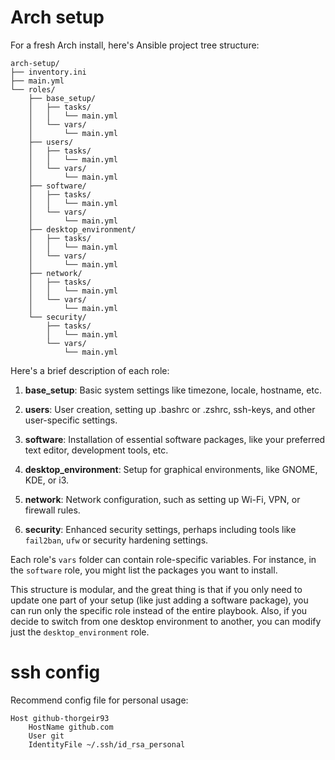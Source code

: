 # Arch setup

For a fresh Arch install, here's Ansible project tree structure:

```
arch-setup/
├── inventory.ini
├── main.yml
└── roles/
    ├── base_setup/
    │   ├── tasks/
    │   │   └── main.yml
    │   └── vars/
    │       └── main.yml
    ├── users/
    │   ├── tasks/
    │   │   └── main.yml
    │   └── vars/
    │       └── main.yml
    ├── software/
    │   ├── tasks/
    │   │   └── main.yml
    │   └── vars/
    │       └── main.yml
    ├── desktop_environment/
    │   ├── tasks/
    │   │   └── main.yml
    │   └── vars/
    │       └── main.yml
    ├── network/
    │   ├── tasks/
    │   │   └── main.yml
    │   └── vars/
    │       └── main.yml
    └── security/
        ├── tasks/
        │   └── main.yml
        └── vars/
            └── main.yml
```

Here's a brief description of each role:

1. **base_setup**: Basic system settings like timezone, locale, hostname, etc.

2. **users**: User creation, setting up .bashrc or .zshrc, ssh-keys, and other user-specific settings.

3. **software**: Installation of essential software packages, like your preferred text editor, development tools, etc.

4. **desktop_environment**: Setup for graphical environments, like GNOME, KDE, or i3.

5. **network**: Network configuration, such as setting up Wi-Fi, VPN, or firewall rules.

6. **security**: Enhanced security settings, perhaps including tools like `fail2ban`, `ufw` or security hardening settings.

Each role's `vars` folder can contain role-specific variables. For instance, in the `software` role, you might list the packages you want to install.

This structure is modular, and the great thing is that if you only need to update one part of your setup (like just adding a software package), you can run only the specific role instead of the entire playbook. Also, if you decide to switch from one desktop environment to another, you can modify just the `desktop_environment` role.


# ssh config

Recommend config file for personal usage:

```
Host github-thorgeir93
    HostName github.com
    User git
    IdentityFile ~/.ssh/id_rsa_personal
```
    
